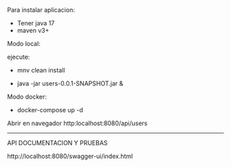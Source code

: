 Para instalar aplicacion:

- Tener java 17
- maven v3+

Modo local:

ejecute: 

- mnv clean install

- java -jar users-0.0.1-SNAPSHOT.jar &


Modo docker:

- docker-compose up -d



Abrir en navegador http:localhost:8080/api/users


---------------------

API DOCUMENTACION Y PRUEBAS

http://localhost:8080/swagger-ui/index.html
